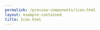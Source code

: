 ```yaml
--- 
permalink: /preview-components/icon.html
layout: example-contained 
title: Icon.html
---
```

<svg class="icon-svg" focusable="false" aria-hidden="true"><use xlink:href="#printer"></use></svg>